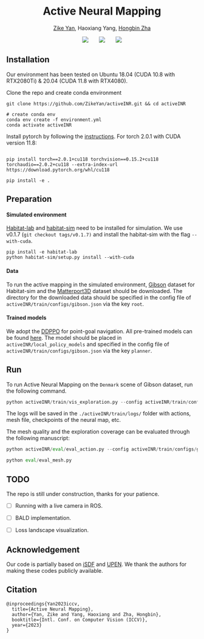 <h1 align="center"><strong>Active Neural Mapping</strong></h1>

<p align="center">
	<a href="https://zikeyan.github.io/">Zike Yan</a>, 
	Haoxiang Yang, 
	<a href="https://scholar.google.com/citations?user=LQxSSgYAAAAJ&hl=zh-CN">Hongbin Zha</a>
</p>

<div align="center">
	<a href='https://arxiv.org/abs/2308.16246'><img src='https://img.shields.io/badge/arXiv-2308.16246-b31b1b'></a> &nbsp;&nbsp;&nbsp;&nbsp;&nbsp;
 	<a href='https://zikeyan.github.io/active-INR/index.html'><img src='https://img.shields.io/badge/Project-Page-Green'></a> &nbsp;&nbsp;&nbsp;&nbsp;&nbsp;
 	<a href='https://www.youtube.com/watch?v=psPvanfh7SA&feature=youtu.be'><img src='https://img.shields.io/badge/Youtube-Video-blue'></a>
</div>




## Installation

Our environment has been tested on Ubuntu 18.04 (CUDA 10.8 with RTX2080Ti) & 20.04 (CUDA 11.8 with RTX4080).

Clone the repo and create conda environment

```shell
git clone https://github.com/ZikeYan/activeINR.git && cd activeINR

# create conda env
conda env create -f environment.yml
conda activate activeINR
```

Install pytorch by following the [instructions](https://pytorch.org/get-started/locally/). For torch 2.0.1 with CUDA version 11.8:

```shell

pip install torch==2.0.1+cu118 torchvision==0.15.2+cu118 torchaudio==2.0.2+cu118 --extra-index-url https://download.pytorch.org/whl/cu118

pip install -e .
```

## Preparation

#### Simulated environment

[Habitat-lab](https://github.com/facebookresearch/habitat-lab) and [habitat-sim](https://github.com/facebookresearch/habitat-sim) need to be installed for simulation. We use v0.1.7 (`git checkout tags/v0.1.7)` and install the habitat-sim with the flag `--with-cuda`.

```shell
pip install -e habitat-lab
python habitat-sim/setup.py install --with-cuda
```

#### Data

To run the active mapping in the simulated environment, [Gibson](https://docs.google.com/forms/d/e/1FAIpQLScWlx5Z1DM1M-wTSXaa6zV8lTFkPmTHW1LqMsoCBDWsTDjBkQ/viewform) dataset for Habitat-sim and the [Matterport3D](https://niessner.github.io/Matterport/#download) dataset should be downloaded. The directory for the downloaded data should be specified in the config file of `activeINR/train/configs/gibson.json` via the key `root`.

#### Trained models

We adopt the [DDPPO](https://wijmans.xyz/publication/ddppo-2019/) for point-goal navigation. All pre-trained models can be found [here](https://github.com/facebookresearch/habitat-lab/tree/main/habitat-baselines/habitat_baselines/rl/ddppo). The model should be placed in `activeINR/local_policy_models` and specified in the config file of `activeINR/train/configs/gibson.json` via the key `planner`.

## Run

To run Active Neural Mapping on the `Denmark` scene of Gibson dataset, run the following command.

```python
python activeINR/train/vis_exploration.py --config activeINR/train/configs/gibson.json --scene_id Denmark
```

The logs will be saved in the `./activeINR/train/logs/` folder with actions, mesh file, checkpoints of the neural map, etc.

The mesh quality and the exploration coverage can be evaluated through the following manuscript:

```python
python activeINR/eval/eval_action.py --config activeINR/train/configs/gibson.json --scene_id Denmark --file "logs/final/gibson/Denmark/results/action.txt"

python eval/eval_mesh.py
```

## TODO

The repo is still under construction, thanks for your patience.

- [ ] Running with a live camera in ROS.
- [ ] BALD implementation.  
- [ ] Loss landscape visualization.


## Acknowledgement

Our code is partially based on [iSDF](https://github.com/facebookresearch/iSDF) and [UPEN](https://github.com/ggeorgak11/UPEN). We thank the authors for making these codes publicly available.

## Citation

```
@inproceedings{Yan2023iccv,
  title={Active Neural Mapping},
  author={Yan, Zike and Yang, Haoxiang and Zha, Hongbin},
  booktitle={Intl. Conf. on Computer Vision (ICCV)},
  year={2023}
}
```

